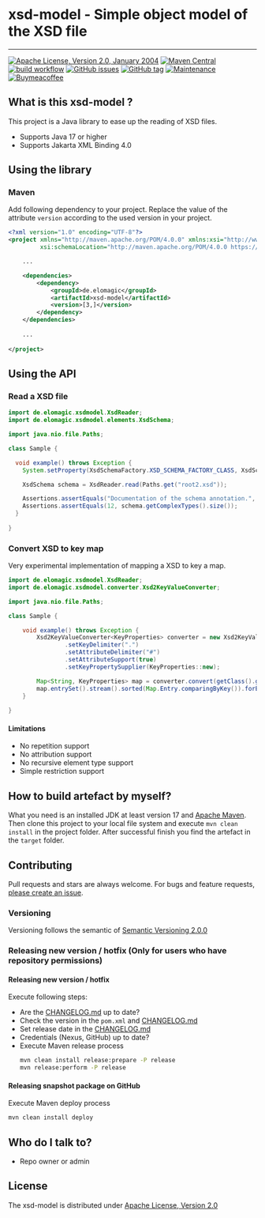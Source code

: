 # xsd-model - Simple object model of the XSD file

---

[![Apache License, Version 2.0, January 2004](https://img.shields.io/github/license/apache/maven.svg?label=License)][license]
[![Maven Central](https://img.shields.io/maven-central/v/de.elomagic/xsd-model.svg?label=Maven%20Central)](https://mvnrepository.com/artifact/de.elomagic/xsd-model)
[![build workflow](https://github.com/elomagic/xsd-model/actions/workflows/maven.yml/badge.svg)](https://github.com/elomagic/xsd-model/actions)
[![GitHub issues](https://img.shields.io/github/issues-raw/elomagic/xsd-model)](https://github.com/elomagic/xsd-model/issues)
[![GitHub tag](https://img.shields.io/github/tag/elomagic/xsd-model.svg)](https://GitHub.com/elomagic/xsd-model/tags/)
[![Maintenance](https://img.shields.io/badge/Maintained%3F-yes-green.svg)](https://github.com/elomagic/xsd-model/graphs/commit-activity)
[![Buymeacoffee](https://badgen.net/badge/icon/buymeacoffee?icon=buymeacoffee&label)](https://www.buymeacoffee.com/elomagic)

## What is this xsd-model ? ###

This project is a Java library to ease up the reading of XSD files.

* Supports Java 17 or higher
* Supports Jakarta XML Binding 4.0

## Using the library

### Maven

Add following dependency to your project. Replace the value of the attribute ```version``` according to the used
version in your project.

```xml
<?xml version="1.0" encoding="UTF-8"?>
<project xmlns="http://maven.apache.org/POM/4.0.0" xmlns:xsi="http://www.w3.org/2001/XMLSchema-instance"
         xsi:schemaLocation="http://maven.apache.org/POM/4.0.0 https://maven.apache.org/maven-v4_0_0.xsd">

    ...

    <dependencies>
        <dependency>
            <groupId>de.elomagic</groupId>
            <artifactId>xsd-model</artifactId>
            <version>[3,]</version>
        </dependency>
    </dependencies>
    
    ...
    
</project>
```

## Using the API

### Read a XSD file

```java
import de.elomagic.xsdmodel.XsdReader;
import de.elomagic.xsdmodel.elements.XsdSchema;

import java.nio.file.Paths;

class Sample {

  void example() throws Exception {
    System.setProperty(XsdSchemaFactory.XSD_SCHEMA_FACTORY_CLASS, XsdSchemaFactoryMock.class.getName());

    XsdSchema schema = XsdReader.read(Paths.get("root2.xsd"));

    Assertions.assertEquals("Documentation of the schema annotation.", schema.getAnnotation().getDocumentation().getValue());
    Assertions.assertEquals(12, schema.getComplexTypes().size());
  }
  
}
```

### Convert XSD to key map

Very experimental implementation of mapping a XSD to key a map.

```java
import de.elomagic.xsdmodel.XsdReader;
import de.elomagic.xsdmodel.converter.Xsd2KeyValueConverter;

import java.nio.file.Paths;

class Sample {

    void example() throws Exception {
        Xsd2KeyValueConverter<KeyProperties> converter = new Xsd2KeyValueConverter<>()
                .setKeyDelimiter(".")
                .setAttributeDelimiter("#")
                .setAttributeSupport(true)
                .setKeyPropertySupplier(KeyProperties::new);

        Map<String, KeyProperties> map = converter.convert(getClass().getResourceAsStream("/example.xsd"));
        map.entrySet().stream().sorted(Map.Entry.comparingByKey()).forEach(e -> System.out.println(e.getKey() + "=" + e.getValue().getDatatype()));
    }
    
}
```

#### Limitations

* No repetition support
* No attribution support
* No recursive element type support
* Simple restriction support

## How to build artefact by myself?

What you need is an installed JDK at least version 17 and [Apache Maven](https://maven.apache.org).
Then clone this project to your local file system and execute `mvn clean install` in the project folder. After successful finish you find
the artefact in the `target` folder.

## Contributing

Pull requests and stars are always welcome. For bugs and feature requests, [please create an issue](../../issues/new).

### Versioning

Versioning follows the semantic of [Semantic Versioning 2.0.0](https://semver.org/)

### Releasing new version / hotfix (Only for users who have repository permissions)

#### Releasing new version / hotfix

Execute following steps:

* Are the [CHANGELOG.md](https://github.com/elomagic/xsd-model/blob/main/CHANGELOG.md) up to date?
* Check the version in the ```pom.xml``` and [CHANGELOG.md](https://github.com/elomagic/xsd-model/blob/main/CHANGELOG.md)
* Set release date in the [CHANGELOG.md](https://github.com/elomagic/xsd-model/blob/main/CHANGELOG.md)
* Credentials (Nexus, GitHub) up to date?
* Execute Maven release process
  ```bash
  mvn clean install release:prepare -P release
  mvn release:perform -P release
  ```

#### Releasing snapshot package on GitHub

Execute Maven deploy process

```bash
mvn clean install deploy
```

## Who do I talk to? ###

* Repo owner or admin

## License

The xsd-model is distributed under [Apache License, Version 2.0](http://www.apache.org/licenses/LICENSE-2.0)

[license]: https://www.apache.org/licenses/LICENSE-2.0